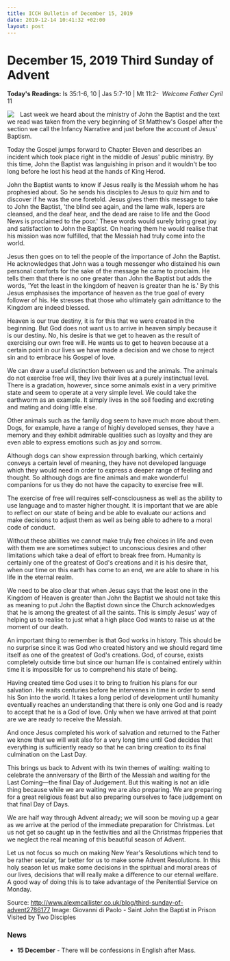 ```yaml
---
title: ICCH Bulletin of December 15, 2019
date: 2019-12-14 10:41:32 +02:00
layout: post
---
```


# December 15, 2019 Third Sunday of Advent
<span style="float: right"><em>Welcome Father Cyril</em></span>
**Today's Readings:** Is 35:1-6, 10 | Jas 5:7-10 | Mt 11:2-11


<img style="float: left; margin-right: 1em;" src="https://upload.wikimedia.org/wikipedia/commons/thumb/e/e8/Giovanni_di_Paolo_-_Saint_John_the_Baptist_in_Prison_Visited_by_Two_Disciples_-_Google_Art_Project.jpg/138px-Giovanni_di_Paolo_-_Saint_John_the_Baptist_in_Prison_Visited_by_Two_Disciples_-_Google_Art_Project.jpg">

Last week we heard about the ministry of John the Baptist and the text we read was taken from the very beginning of St Matthew's Gospel after the section we call the Infancy Narrative and just before the account of Jesus' Baptism.

Today the Gospel jumps forward to Chapter Eleven and describes an incident which took place right in the middle of Jesus' public ministry. By this time, John the Baptist was languishing in prison and it wouldn't be too long before he lost his head at the hands of King Herod.

John the Baptist wants to know if Jesus really is the Messiah whom he has prophesied about. So he sends his disciples to Jesus to quiz him and to discover if he was the one foretold. Jesus gives them this message to take to John the Baptist, 'the blind see again, and the lame walk, lepers are cleansed, and the deaf hear, and the dead are raise to life and the Good News is proclaimed to the poor.' These words would surely bring great joy and satisfaction to John the Baptist. On hearing them he would realise that his mission was now fulfilled, that the Messiah had truly come into the world.

Jesus then goes on to tell the people of the importance of John the Baptist. He acknowledges that John was a tough messenger who distained his own personal comforts for the sake of the message he came to proclaim. He tells them that there is no one greater than John the Baptist but adds the words, 'Yet the least in the kingdom of heaven is greater than he is.' By this Jesus emphasises the importance of heaven as the true goal of every follower of his. He stresses that those who ultimately gain admittance to the Kingdom are indeed blessed.

Heaven is our true destiny, it is for this that we were created in the beginning. But God does not want us to arrive in heaven simply because it is our destiny. No, his desire is that we get to heaven as the result of exercising our own free will. He wants us to get to heaven because at a certain point in our lives we have made a decision and we chose to reject sin and to embrace his Gospel of love.

We can draw a useful distinction between us and the animals. The animals do not exercise free will, they live their lives at a purely instinctual level. There is a gradation, however, since some animals exist in a very primitive state and seem to operate at a very simple level. We could take the earthworm as an example. It simply lives in the soil feeding and excreting and mating and doing little else.

Other animals such as the family dog seem to have much more about them. Dogs, for example, have a range of highly developed senses, they have a memory and they exhibit admirable qualities such as loyalty and they are even able to express emotions such as joy and sorrow.

Although dogs can show expression through barking, which certainly conveys a certain level of meaning, they have not developed language which they would need in order to express a deeper range of feeling and thought. So although dogs are fine animals and make wonderful companions for us they do not have the capacity to exercise free will.

The exercise of free will requires self-consciousness as well as the ability to use language and to master higher thought. It is important that we are able to reflect on our state of being and be able to evaluate our actions and make decisions to adjust them as well as being able to adhere to a moral code of conduct.

Without these abilities we cannot make truly free choices in life and even with them we are sometimes subject to unconscious desires and other limitations which take a deal of effort to break free from. Humanity is certainly one of the greatest of God's creations and it is his desire that, when our time on this earth has come to an end, we are able to share in his life in the eternal realm.

We need to be also clear that when Jesus says that the least one in the Kingdom of Heaven is greater than John the Baptist we should not take this as meaning to put John the Baptist down since the Church acknowledges that he is among the greatest of all the saints. This is simply Jesus' way of helping us to realise to just what a high place God wants to raise us at the moment of our death.

An important thing to remember is that God works in history. This should be no surprise since it was God who created history and we should regard time itself as one of the greatest of God's creations. God, of course, exists completely outside time but since our human life is contained entirely within time it is impossible for us to comprehend his state of being.

Having created time God uses it to bring to fruition his plans for our salvation. He waits centuries before he intervenes in time in order to send his Son into the world. It takes a long period of development until humanity eventually reaches an understanding that there is only one God and is ready to accept that he is a God of love. Only when we have arrived at that point are we are ready to receive the Messiah.

And once Jesus completed his work of salvation and returned to the Father we know that we will wait also for a very long time until God decides that everything is sufficiently ready so that he can bring creation to its final culmination on the Last Day.

This brings us back to Advent with its twin themes of waiting: waiting to celebrate the anniversary of the Birth of the Messiah and waiting for the Last Coming—the final Day of Judgement. But this waiting is not an idle thing because while we are waiting we are also preparing. We are preparing for a great religious feast but also preparing ourselves to face judgement on that final Day of Days.

We are half way through Advent already; we will soon be moving up a gear as we arrive at the period of the immediate preparation for Christmas. Let us not get so caught up in the festivities and all the Christmas fripperies that we neglect the real meaning of this beautiful season of Advent.

Let us not focus so much on making New Year's Resolutions which tend to be rather secular, far better for us to make some Advent Resolutions. In this holy season let us make some decisions in the spiritual and moral areas of our lives, decisions that will really make a difference to our eternal welfare. A good way of doing this is to take advantage of the Penitential Service on Monday.

Source: http://www.alexmcallister.co.uk/blog/third-sunday-of-advent2786177
Image: Giovanni di Paolo - Saint John the Baptist in Prison Visited by Two Disciples

### News 

* **15 December** - There will be confessions in English after Mass.
